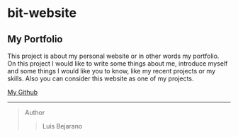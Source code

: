 # bit-website
## My Portfolio

This project is about my personal website or in other words my portfolio.  
On this project I would like to write some things about me, introduce myself and some things I would like you to know, like my recent projects or my skills. 
Also you can consider this website as one of my projects. 

[My Github](https://github.com/xluis7x)

---
>Author
>> Luis Bejarano 
